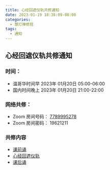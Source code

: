 ```yaml
---
title: 心经回遮仪轨共修通知
date: 2023-01-19 18:38:09-08:00
categories:
  - 慧灯禅修班
tags:
  - 通知
---
```


## 心经回遮仪轨共修通知

### 时间：

- 温哥华时间早 2023年 01月20日 05:00-06:00 
- 国内时间晚上 2023年 01月20日 21:00-22:00
  
### 网络共修： 

- Zoom 房间号码： [7789995278](https://us02web.zoom.us/j/7789995278?pwd=VjZmbWJFY2k2K0E5RVB2cTNIQmhqUT09)
- Zoom 房间密码： 19621211

### 共修内容

- [课前诵](http://f.huidengchanxiu.net/hdv/videos/%E8%AF%BE%E5%89%8D%E5%BF%B5%E8%AF%B5.mp4)
- [心经回遮仪轨](https://f.huidengchanxiu.net/hdv/videos/%e3%80%8a%e8%88%ac%e8%8b%a5%e6%b3%a2%e7%bd%97%e8%9c%9c%e5%a4%9a%e5%bf%83%e7%bb%8f%e3%80%8b%e5%9b%9e%e9%81%ae%e4%bb%aa%e8%bd%a8.mp4)
- [课后诵](http://f.huidengchanxiu.net/hdv/videos/%E9%97%BB%E6%80%9D%E7%8F%AD%E8%AF%BE%E5%90%8E%E8%AF%B5.mp4)

